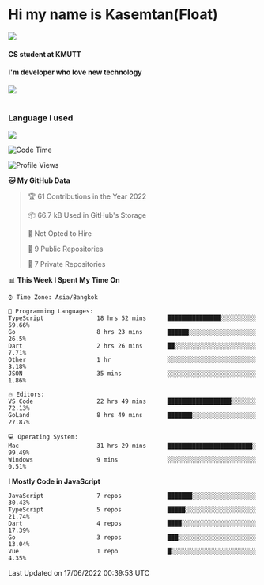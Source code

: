 # Hi my name is Kasemtan(Float)
![](https://64.media.tumblr.com/9c2a8f831efe8da556ffbf89cebb52c9/b86c1ab833a37e32-93/s1280x1920/d000dc22f75df64be2bc150f5fa69c4f6df6bb07.gifv)
#### CS student at KMUTT
#### I'm developer who love new technology
[![](https://github-readme-stats.vercel.app/api?username=FloatKasemtan&show_icons=true&theme=nightowl)]()
#
### Language I used
[![](https://github-readme-stats.vercel.app/api/top-langs/?username=FloatKasemtan&layout=compact&theme=nightowl)]()
<!--START_SECTION:waka-->
![Code Time](http://img.shields.io/badge/Code%20Time-462%20hrs%2055%20mins-blue)

![Profile Views](http://img.shields.io/badge/Profile%20Views-0-blue)

**🐱 My GitHub Data** 

> 🏆 61 Contributions in the Year 2022
 > 
> 📦 66.7 kB Used in GitHub's Storage 
 > 
> 🚫 Not Opted to Hire
 > 
> 📜 9 Public Repositories 
 > 
> 🔑 7 Private Repositories  
 > 
📊 **This Week I Spent My Time On** 

```text
⌚︎ Time Zone: Asia/Bangkok

💬 Programming Languages: 
TypeScript               18 hrs 52 mins      ███████████████░░░░░░░░░░   59.66% 
Go                       8 hrs 23 mins       ██████░░░░░░░░░░░░░░░░░░░   26.5% 
Dart                     2 hrs 26 mins       ██░░░░░░░░░░░░░░░░░░░░░░░   7.71% 
Other                    1 hr                ░░░░░░░░░░░░░░░░░░░░░░░░░   3.18% 
JSON                     35 mins             ░░░░░░░░░░░░░░░░░░░░░░░░░   1.86%

🔥 Editors: 
VS Code                  22 hrs 49 mins      ██████████████████░░░░░░░   72.13% 
GoLand                   8 hrs 49 mins       ███████░░░░░░░░░░░░░░░░░░   27.87%

💻 Operating System: 
Mac                      31 hrs 29 mins      ████████████████████████░   99.49% 
Windows                  9 mins              ░░░░░░░░░░░░░░░░░░░░░░░░░   0.51%

```

**I Mostly Code in JavaScript** 

```text
JavaScript               7 repos             ███████░░░░░░░░░░░░░░░░░░   30.43% 
TypeScript               5 repos             █████░░░░░░░░░░░░░░░░░░░░   21.74% 
Dart                     4 repos             ████░░░░░░░░░░░░░░░░░░░░░   17.39% 
Go                       3 repos             ███░░░░░░░░░░░░░░░░░░░░░░   13.04% 
Vue                      1 repo              █░░░░░░░░░░░░░░░░░░░░░░░░   4.35%

```



 Last Updated on 17/06/2022 00:39:53 UTC
<!--END_SECTION:waka-->
<!--
**FloatKasemtan/FloatKasemtan** is a ✨ _special_ ✨ repository because its `README.md` (this file) appears on your GitHub profile.

Here are some ideas to get you started:

- 🔭 I’m currently working on ...
- 🌱 I’m currently learning ...
- 👯 I’m looking to collaborate on ...
- 🤔 I’m looking for help with ...
- 💬 Ask me about ...
- 📫 How to reach me: ...
- 😄 Pronouns: ...
- ⚡ Fun fact: ...
-->
